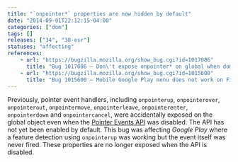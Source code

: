 ```yaml
---
title: "`onpointer*` properties are now hidden by default"
date: "2014-09-01T22:12:15-04:00"
categories: ["dom"]
tags: []
releases: ["34", "38-esr"]
statuses: "affecting"
references:
    - url: "https://bugzilla.mozilla.org/show_bug.cgi?id=1017086"
      title: "Bug 1017086 – Don\'t expose onpointer* on global when dom.w3c_pointer_events.enabled is false"
    - url: "https://bugzilla.mozilla.org/show_bug.cgi?id=1015600"
      title: "Bug 1015600 – Mobile Google Play menu does not work on Firefox for Android (pointerdown and pointerup events do not fire even though feature detection indicates support)"
---
```

Previously, pointer event handlers, including `onpointerup`, `onpointerover`, `onpointerout`, `onpointermove`, `onpointerleave`, `onpointerenter`, `onpointerdown` and `onpointercancel`, were accidentally exposed on the global object even when the [Pointer Events API](https://www.w3.org/TR/pointerevents/) was disabled. The API has not yet been enabled by default. This bug was affecting *Google Play* where a feature detection using `onpointerup` was working but the event itself was never fired. These properties are no longer exposed when the API is disabled.
